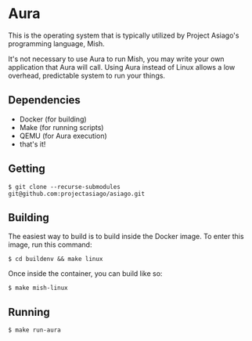 # Aura

This is the operating system that is typically utilized by Project Asiago's programming language, Mish.

It's not necessary to use Aura to run Mish, you may write your own application that Aura will call. Using Aura instead of Linux allows a low overhead, predictable system to run your things.

## Dependencies
 - Docker (for building)
 - Make (for running scripts)
 - QEMU (for Aura execution)
 - that's it!

## Getting
```
$ git clone --recurse-submodules git@github.com:projectasiago/asiago.git
```

## Building

The easiest way to build is to build inside the Docker image. To enter this image, run this command:
```
$ cd buildenv && make linux
```
Once inside the container, you can build like so:
```
$ make mish-linux
```

## Running
```
$ make run-aura
```